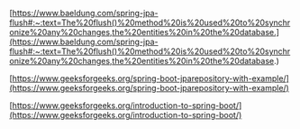 











[https://www.baeldung.com/spring-jpa-flush#:~:text=The%20flush()%20method%20is%20used%20to%20synchronize%20any%20changes,the%20entities%20in%20the%20database.](https://www.baeldung.com/spring-jpa-flush#:~:text=The%20flush()%20method%20is%20used%20to%20synchronize%20any%20changes,the%20entities%20in%20the%20database.)

[https://www.geeksforgeeks.org/spring-boot-jparepository-with-example/](https://www.geeksforgeeks.org/spring-boot-jparepository-with-example/)

[https://www.geeksforgeeks.org/introduction-to-spring-boot/](https://www.geeksforgeeks.org/introduction-to-spring-boot/)